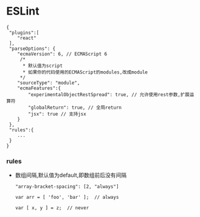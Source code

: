 # ESLint

```
{
 "plugins":[
    "react"
 ],
 "parseOptions": {
    "ecmaVersion": 6, // ECMAScript 6
     /*
      * 默认值为script 
      * 如果你的代码使用的ECMAScript的modules,改成module
     */
    "sourceType": "module",
    "ecmaFeatures":{
        "experimentalObjectRestSpread": true, // 允许使用rest参数,扩展运算符
        "globalReturn": true, // 全局return
        "jsx": true // 支持jsx
    }
 },
 "rules":{
    ...
 }
}
```
### rules
* 数组间隔,默认值为default,即数组前后没有间隔
    
    `"array-bracket-spacing": [2, "always"]` 

    `var arr = [ 'foo', 'bar' ];  // always`

    `var [ x, y ] = z;  // never `
    
